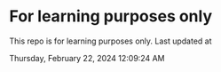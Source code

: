 # For learning purposes only
This repo is for learning purposes only.
Last updated at

Thursday, February 22, 2024 12:09:24 AM

